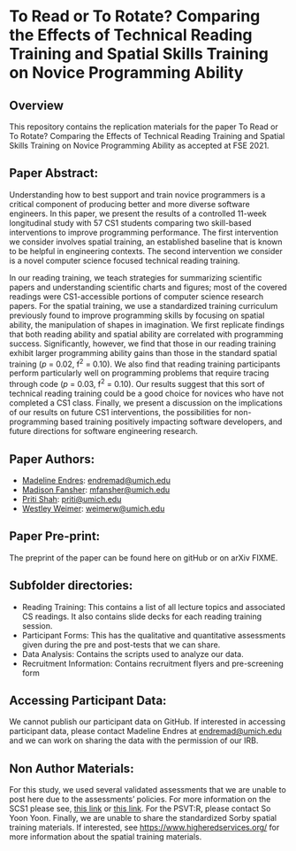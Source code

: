 # To Read or To Rotate? Comparing the Effects of Technical Reading Training and Spatial Skills Training on Novice Programming Ability

## Overview

This repository contains the replication materials for the paper To Read or To Rotate? Comparing the Effects of Technical Reading Training and Spatial Skills Training on Novice Programming Ability as accepted at FSE 2021.

## Paper Abstract:

Understanding how to best support and train novice programmers is a critical component of producing better and more diverse software engineers. In this paper, we present the results of a controlled 11-week longitudinal study with 57 CS1 students comparing two skill-based interventions to improve programming performance. The first intervention we consider involves spatial training, an established baseline that is known to be helpful in engineering contexts. The second intervention we consider is a novel computer science focused technical reading training.

In our reading training, we teach strategies for summarizing scientific papers and understanding scientific charts and figures; most of the covered readings were CS1-accessible portions of computer science research papers. For the spatial training, we use a standardized training curriculum previously found to improve programming skills by focusing on spatial ability, the manipulation of shapes in imagination. We first replicate findings that both reading ability and spatial ability are correlated with programming success. Significantly, however, we find that those in our reading training exhibit larger programming ability gains than those in the standard spatial training (*p* = 0.02, f<sup>2</sup> = 0.10). We also find that reading training participants perform particularly well on programming problems that require tracing through code (*p* = 0.03, f<sup>2</sup> = 0.10). Our results suggest that this sort of technical reading training could be a good choice for novices who have not completed a CS1 class. Finally, we present a discussion on the implications of our results on future CS1 interventions, the possibilities for non-programming based training positively impacting software developers, and future directions for software engineering research.

## Paper Authors:

* [Madeline Endres](madelineendres.com): <endremad@umich.edu>
* [Madison Fansher](https://lsa.umich.edu/psych/people/graduate-students/mfansher.html): <mfansher@umich.edu>
* [Priti Shah](https://lsa.umich.edu/psych/people/faculty/priti.html): <priti@umich.edu>
* [Westley Weimer](https://web.eecs.umich.edu/~weimerw/): <weimerw@umich.edu>

## Paper Pre-print:

The preprint of the paper can be found here on gitHub or on arXiv FIXME.

## Subfolder directories:

* Reading Training: This contains a list of all lecture topics and associated CS readings. It also contains slide decks for each reading training session.
* Participant Forms: This has the qualitative and quantitative assessments given during the pre and post-tests that we can share.
* Data Analysis: Contains the scripts used to analyze our data.
* Recruitment Information: Contains recruitment flyers and pre-screening form


## Accessing Participant Data: 

We cannot publish our participant data on GitHub. If interested in accessing participant data, please contact Madeline Endres at <endremad@umich.edu> and we can work on sharing the data with the permission of our IRB.

## Non Author Materials: 

For this study, we used several validated assessments that we are unable to post here due to the assessments’ policies. For more information on the SCS1 please see, [this link](https://static1.squarespace.com/static/5c33859e620b850e3bd43419/t/5c377c8503ce646c6364997c/1547140229403/SCS1+Info+Sheet.pdf) or [this link](https://github.com/CelloCorgi/FSE2021_To_Read_or_to_Rotate/blob/main/Participant%20Forms/SCS1_Info_Sheet.pdf). For the PSVT:R, please contact So Yoon Yoon. Finally, we are unable to share the standardized Sorby spatial training materials. If interested, see https://www.higheredservices.org/ for more information about the spatial training materials.

